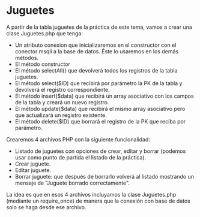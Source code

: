 <h1>Juguetes</h1>
<p>A partir de la tabla juguetes de la práctica de este tema, vamos a crear una clase Juguetes.php que tenga:</p>
<ul>
    <li>Un atributo conexion que inicializaremos en el constructor con el conector msqli a la base de datos. Éste lo usaremos en los demás métodos.</li>
    <li>El método constructor</li>
    <li>El método selectAll() que devolverá todos los registros de la tabla juguetes.</li>
    <li>El método select($ID) que recibirá por parámetro la PK de la tabla y devolverá el registro correspondiente.</li>
    <li>El método insert($data) que recibirá un array asociativo con los campos de la tabla y creará un nuevo registro.</li>
    <li>El método update($data) que recibirá el mismo array asociativo pero que actualizará un registro existente.</li>
    <li>El método delete($ID) que borrará el registro de la PK que reciba por parámetro.</li>
</ul>
<p>Crearemos 4 archivos PHP con la siguiente funcionalidad:</p>
<ul>
    <li>Listado de juguetes con opciones de crear, editar y borrar (podemos usar como punto de partida el listado de la práctica).</li>
    <li>Crear juguete.</li>
    <li>Editar juguete.</li>
    <li>Borrar juguete: que después de borrarlo volverá al listado mostrando un mensaje de "Juguete borrado correctamente".</li>
</ul>
<p>La idea es que en esos 4 archivos incluyamos la clase Juguetes.php (mediante un require_once) de manera que la conexión con base de datos solo se haga desde ese archivo.</p>






